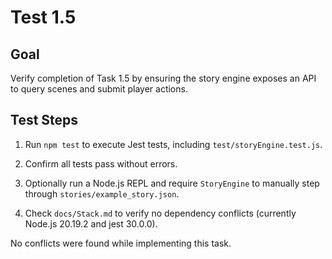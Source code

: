 # Test 1.5

## Goal
Verify completion of Task 1.5 by ensuring the story engine exposes an API to query scenes and submit player actions.

## Test Steps
1. Run `npm test` to execute Jest tests, including `test/storyEngine.test.js`.

2. Confirm all tests pass without errors.

3. Optionally run a Node.js REPL and require `StoryEngine` to manually step through `stories/example_story.json`.

4. Check `docs/Stack.md` to verify no dependency conflicts (currently Node.js 20.19.2 and jest 30.0.0).


No conflicts were found while implementing this task.
